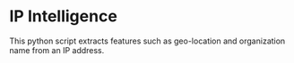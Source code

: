 # IP Intelligence
This python script extracts features such as geo-location and organization name from an IP address.
